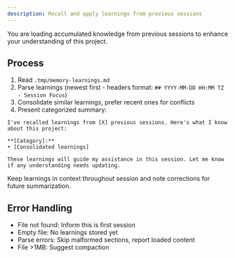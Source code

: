 ```yaml
---
description: Recall and apply learnings from previous sessions
---
```


You are loading accumulated knowledge from previous sessions to enhance your understanding of this project.

## Process

1. Read `.tmp/memory-learnings.md`
2. Parse learnings (newest first - headers format: `## YYYY-MM-DD HH:MM TZ - Session Focus`)
3. Consolidate similar learnings, prefer recent ones for conflicts
4. Present categorized summary:

```
I've recalled learnings from [X] previous sessions. Here's what I know about this project:

**[Category]:**
• [Consolidated learnings]

These learnings will guide my assistance in this session. Let me know if any understanding needs updating.
```

Keep learnings in context throughout session and note corrections for future summarization.

## Error Handling

- File not found: Inform this is first session
- Empty file: No learnings stored yet
- Parse errors: Skip malformed sections, report loaded content
- File >1MB: Suggest compaction

